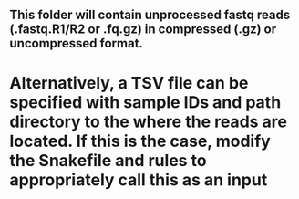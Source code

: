 ## This folder will contain unprocessed fastq reads (.fastq.R1/R2 or .fq.gz) in compressed (.gz) or uncompressed format.

# Alternatively, a TSV file can be specified with sample IDs and path directory to the where the reads are located. If this is the case, modify the Snakefile and rules to appropriately call this as an input

